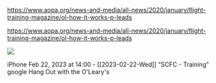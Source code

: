 https://www.aopa.org/news-and-media/all-news/2020/january/flight-training-magazine/ol-how-it-works-p-leads

https://www.aopa.org/news-and-media/all-news/2020/january/flight-training-magazine/ol-how-it-works-p-leads

![](<file:///Users/johnoleary/Library/Mobile Documents/iCloud~is~workflow~my~workflows/Documents/Screenshots/2023-02-22 140036.png>)

iPhone
Feb 22, 2023 at 14:00 - [[2023-02-22-Wed]]
“SCFC - Training”
google Hang Out with the O'Leary's